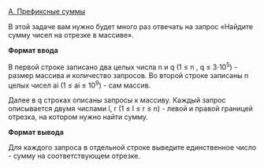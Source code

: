 <a href="https://contest.yandex.ru/contest/29075/problems/A/">A. Префиксные суммы</a>

В этой задаче вам нужно будет много раз отвечать на запрос «Найдите сумму чисел на отрезке в массиве».

**Формат ввода**

В первой строке записано два целых числа n и q (1 ≤ n , q ≤ 3⋅10<sup>5</sup>) - размер массива и количество запросов.
Во второй строке записаны n целых чисел ai (1 ≤ ai ≤ 10<sup>9</sup>) - сам массив.

Далее в q  строках описаны запросы к массиву. Каждый запрос описывается двумя числами l, r (1 ≤ l ≤ r ≤ n) - левой и правой границей отрезка, на котором нужно найти сумму.

**Формат вывода**

Для каждого запроса в отдельной строке выведите единственное число - сумму на соответствующем отрезке.

